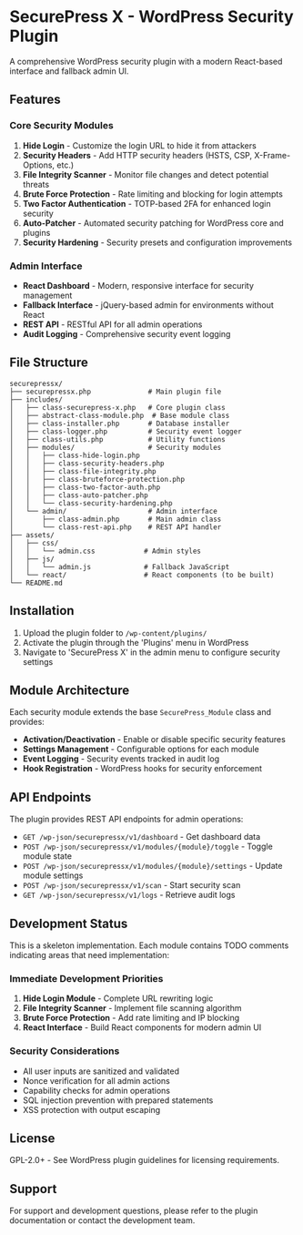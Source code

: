 # SecurePress X - WordPress Security Plugin

A comprehensive WordPress security plugin with a modern React-based interface and fallback admin UI.

## Features

### Core Security Modules

1. **Hide Login** - Customize the login URL to hide it from attackers
2. **Security Headers** - Add HTTP security headers (HSTS, CSP, X-Frame-Options, etc.)
3. **File Integrity Scanner** - Monitor file changes and detect potential threats
4. **Brute Force Protection** - Rate limiting and blocking for login attempts
5. **Two Factor Authentication** - TOTP-based 2FA for enhanced login security
6. **Auto-Patcher** - Automated security patching for WordPress core and plugins
7. **Security Hardening** - Security presets and configuration improvements

### Admin Interface

- **React Dashboard** - Modern, responsive interface for security management
- **Fallback Interface** - jQuery-based admin for environments without React
- **REST API** - RESTful API for all admin operations
- **Audit Logging** - Comprehensive security event logging

## File Structure

```
securepressx/
├── securepressx.php              # Main plugin file
├── includes/
│   ├── class-securepress-x.php   # Core plugin class
│   ├── abstract-class-module.php  # Base module class
│   ├── class-installer.php       # Database installer
│   ├── class-logger.php          # Security event logger
│   ├── class-utils.php           # Utility functions
│   ├── modules/                  # Security modules
│   │   ├── class-hide-login.php
│   │   ├── class-security-headers.php
│   │   ├── class-file-integrity.php
│   │   ├── class-bruteforce-protection.php
│   │   ├── class-two-factor-auth.php
│   │   ├── class-auto-patcher.php
│   │   └── class-security-hardening.php
│   └── admin/                    # Admin interface
│       ├── class-admin.php       # Main admin class
│       └── class-rest-api.php    # REST API handler
├── assets/
│   ├── css/
│   │   └── admin.css            # Admin styles
│   ├── js/
│   │   └── admin.js             # Fallback JavaScript
│   └── react/                   # React components (to be built)
└── README.md
```

## Installation

1. Upload the plugin folder to `/wp-content/plugins/`
2. Activate the plugin through the 'Plugins' menu in WordPress
3. Navigate to 'SecurePress X' in the admin menu to configure security settings

## Module Architecture

Each security module extends the base `SecurePress_Module` class and provides:

- **Activation/Deactivation** - Enable or disable specific security features
- **Settings Management** - Configurable options for each module
- **Event Logging** - Security events tracked in audit log
- **Hook Registration** - WordPress hooks for security enforcement

## API Endpoints

The plugin provides REST API endpoints for admin operations:

- `GET /wp-json/securepressx/v1/dashboard` - Get dashboard data
- `POST /wp-json/securepressx/v1/modules/{module}/toggle` - Toggle module state
- `POST /wp-json/securepressx/v1/modules/{module}/settings` - Update module settings
- `POST /wp-json/securepressx/v1/scan` - Start security scan
- `GET /wp-json/securepressx/v1/logs` - Retrieve audit logs

## Development Status

This is a skeleton implementation. Each module contains TODO comments indicating areas that need implementation:

### Immediate Development Priorities

1. **Hide Login Module** - Complete URL rewriting logic
2. **File Integrity Scanner** - Implement file scanning algorithm
3. **Brute Force Protection** - Add rate limiting and IP blocking
4. **React Interface** - Build React components for modern admin UI

### Security Considerations

- All user inputs are sanitized and validated
- Nonce verification for all admin actions
- Capability checks for admin operations
- SQL injection prevention with prepared statements
- XSS protection with output escaping

## License

GPL-2.0+ - See WordPress plugin guidelines for licensing requirements.

## Support

For support and development questions, please refer to the plugin documentation or contact the development team. 